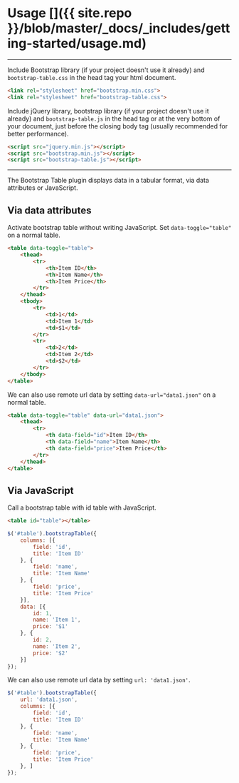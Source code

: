 # Usage []({{ site.repo }}/blob/master/_docs/_includes/getting-started/usage.md)

---

Include Bootstrap library (if your project doesn't use it already) and `bootstrap-table.css` in the head tag your html document.

```html
<link rel="stylesheet" href="bootstrap.min.css">
<link rel="stylesheet" href="bootstrap-table.css">
```

Include jQuery library, bootstrap library (if your project doesn't use it already) and `bootstrap-table.js` in the head tag or at the very bottom of your document, just before the closing body tag (usually recommended for better performance).

```html
<script src="jquery.min.js"></script>
<script src="bootstrap.min.js"></script>
<script src="bootstrap-table.js"></script>
```

---

The Bootstrap Table plugin displays data in a tabular format, via data attributes or JavaScript.

## Via data attributes

Activate bootstrap table without writing JavaScript. Set `data-toggle="table"` on a normal table.

```html
<table data-toggle="table">
    <thead>
        <tr>
            <th>Item ID</th>
            <th>Item Name</th>
            <th>Item Price</th>
        </tr>
    </thead>
    <tbody>
        <tr>
            <td>1</td>
            <td>Item 1</td>
            <td>$1</td>
        </tr>
        <tr>
            <td>2</td>
            <td>Item 2</td>
            <td>$2</td>
        </tr>
    </tbody>
</table>
```

We can also use remote url data by setting `data-url="data1.json"` on a normal table.

```html
<table data-toggle="table" data-url="data1.json">
    <thead>
        <tr>
            <th data-field="id">Item ID</th>
            <th data-field="name">Item Name</th>
            <th data-field="price">Item Price</th>
        </tr>
    </thead>
</table>
```

## Via JavaScript

Call a bootstrap table with id table with JavaScript.

```html
<table id="table"></table>
```

```js
$('#table').bootstrapTable({
    columns: [{
        field: 'id',
        title: 'Item ID'
    }, {
        field: 'name',
        title: 'Item Name'
    }, {
        field: 'price',
        title: 'Item Price'
    }],
    data: [{
        id: 1,
        name: 'Item 1',
        price: '$1'
    }, {
        id: 2,
        name: 'Item 2',
        price: '$2'
    }]
});
```

We can also use remote url data by setting `url: 'data1.json'`.

```js
$('#table').bootstrapTable({
    url: 'data1.json',
    columns: [{
        field: 'id',
        title: 'Item ID'
    }, {
        field: 'name',
        title: 'Item Name'
    }, {
        field: 'price',
        title: 'Item Price'
    }, ]
});
```